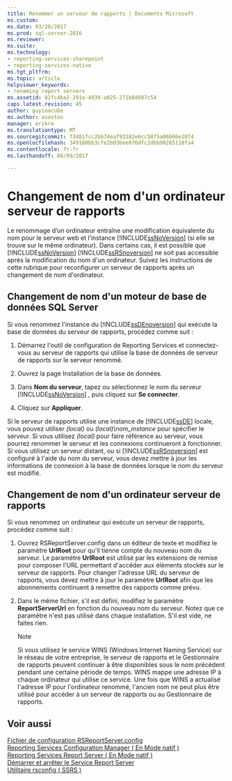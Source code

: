 ```yaml
---
title: Renommer un serveur de rapports | Documents Microsoft
ms.custom: 
ms.date: 03/20/2017
ms.prod: sql-server-2016
ms.reviewer: 
ms.suite: 
ms.technology:
- reporting-services-sharepoint
- reporting-services-native
ms.tgt_pltfrm: 
ms.topic: article
helpviewer_keywords:
- renaming report servers
ms.assetid: 82fc4ba2-291a-4939-a025-271b8d687c54
caps.latest.revision: 45
author: guyinacube
ms.author: asaxton
manager: erikre
ms.translationtype: MT
ms.sourcegitcommit: f3481fcc2bb74eaf93182e6cc58f5a06666e10f4
ms.openlocfilehash: 349180bb3cfe2b03bee076dfc2dbb90265118fa4
ms.contentlocale: fr-fr
ms.lasthandoff: 08/09/2017

---
```

# <a name="rename-a-report-server-computer"></a>Changement de nom d'un ordinateur serveur de rapports
  Le renommage d’un ordinateur entraîne une modification équivalente du nom pour le serveur web et l’instance [!INCLUDE[ssNoVersion](../../includes/ssnoversion-md.md)] (si elle se trouve sur le même ordinateur). Dans certains cas, il est possible que [!INCLUDE[ssNoVersion](../../includes/ssnoversion-md.md)] [!INCLUDE[ssRSnoversion](../../includes/ssrsnoversion-md.md)] ne soit pas accessible après la modification du nom d'un ordinateur. Suivez les instructions de cette rubrique pour reconfigurer un serveur de rapports après un changement de nom d'ordinateur.  
  
## <a name="renaming-a-sql-server-database-engine"></a>Changement de nom d'un moteur de base de données SQL Server  
 Si vous renommez l'instance du  [!INCLUDE[ssDEnoversion](../../includes/ssdenoversion-md.md)] qui exécute la base de données du serveur de rapports, procédez comme suit :  
  
1.  Démarrez l'outil de configuration de Reporting Services et connectez-vous au serveur de rapports qui utilise la base de données de serveur de rapports sur le serveur renommé.  
  
2.  Ouvrez la page Installation de la base de données.  
  
3.  Dans **Nom du serveur**, tapez ou sélectionnez le nom du serveur [!INCLUDE[ssNoVersion](../../includes/ssnoversion-md.md)] , puis cliquez sur **Se connecter**.  
  
4.  Cliquez sur **Appliquer**.  
  
 Si le serveur de rapports utilise une instance de [!INCLUDE[ssDE](../../includes/ssde-md.md)] locale, vous pouvez utiliser *(local)* ou *(local)\nom_instance* pour spécifier le serveur. Si vous utilisez *(local)* pour faire référence au serveur, vous pourrez renommer le serveur et les connexions continueront à fonctionner. Si vous utilisez un serveur distant, ou si [!INCLUDE[ssRSnoversion](../../includes/ssrsnoversion-md.md)] est configuré à l'aide du nom du serveur, vous devez mettre à jour les informations de connexion à la base de données lorsque le nom du serveur est modifié.  
  
## <a name="renaming-a-report-server-computer"></a>Changement de nom d'un ordinateur serveur de rapports  
 Si vous renommez un ordinateur qui exécute un serveur de rapports, procédez comme suit :  
  
1.  Ouvrez RSReportServer.config dans un éditeur de texte et modifiez le paramètre **UrlRoot** pour qu'il tienne compte du nouveau nom du serveur. Le paramètre **UrlRoot** est utilisé par les extensions de remise pour composer l'URL permettant d'accéder aux éléments stockés sur le serveur de rapports. Pour changer l'adresse URL du serveur de rapports, vous devez mettre à jour le paramètre **UrlRoot** afin que les abonnements continuent à remettre des rapports comme prévu.  
  
2.  Dans le même fichier, s'il est défini, modifiez le paramètre **ReportServerUrl** en fonction du nouveau nom du serveur. Notez que ce paramètre n'est pas utilisé dans chaque installation. S'il est vide, ne faites rien.  
  
    > [!NOTE]  
    >  Si vous utilisez le service WINS (Windows Internet Naming Service) sur le réseau de votre entreprise, le serveur de rapports et le Gestionnaire de rapports peuvent continuer à être disponibles sous le nom précédent pendant une certaine période de temps. WINS mappe une adresse IP à chaque ordinateur qui utilise ce service. Une fois que WINS a actualisé l'adresse IP pour l'ordinateur renommé, l'ancien nom ne peut plus être utilisé pour accéder à un serveur de rapports ou au Gestionnaire de rapports.  
  
## <a name="see-also"></a>Voir aussi  
 [Fichier de configuration RSReportServer.config](../../reporting-services/report-server/rsreportserver-config-configuration-file.md)   
 [Reporting Services Configuration Manager &#40; En Mode natif &#41;](../../reporting-services/install-windows/reporting-services-configuration-manager-native-mode.md)   
 [Reporting Services Report Server &#40; En Mode natif &#41;](../../reporting-services/report-server/reporting-services-report-server-native-mode.md)   
 [Démarrer et arrêter le Service Report Server](../../reporting-services/report-server/start-and-stop-the-report-server-service.md)   
 [Utilitaire rsconfig &#40; SSRS &#41;](../../reporting-services/tools/rsconfig-utility-ssrs.md)  
  
  

